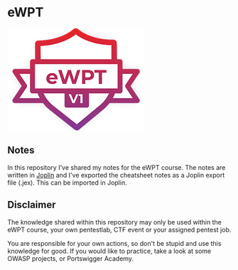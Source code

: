 # eWPT


![eWPT Logo](images/eWPTv1.png)


## Notes

In this repository I've shared my notes for the eWPT course. The notes are written in [Joplin](https://joplinapp.org/) and I've exported the cheatsheet notes as a Joplin export file (.jex). This can be imported in Joplin.



## Disclaimer 

The knowledge shared within this repository may only be used within the eWPT course, your own pentestlab, CTF event or your assigned pentest job.

You are responsible for your own actions, so don't be stupid and use this knowledge for good. If you would like to practice, take a look at some OWASP projects, or Portswigger Academy.



